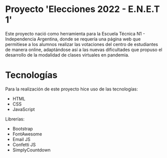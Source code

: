 # Proyecto 'Elecciones 2022 - E.N.E.T 1'
Este proyecto nació como herramienta para la Escuela Técnica N1 - Independencia Argentina, donde se requería una página web que permitiese a los alumnos realizar las votaciones del centro de estudiantes de manera online, adaptándose así a las nuevas dificultades que propuso el desarrollo de la modalidad de clases virtuales en pandemia.

# Tecnologías
Para la realización de este proyecto hice uso de las tecnologías:

  * HTML
  * CSS
  * JavaScript
  
Librerías:
  
  * Bootstrap
  * FontAwesome
  * Email JS
  * Confetti JS
  * SimplyCountdown
